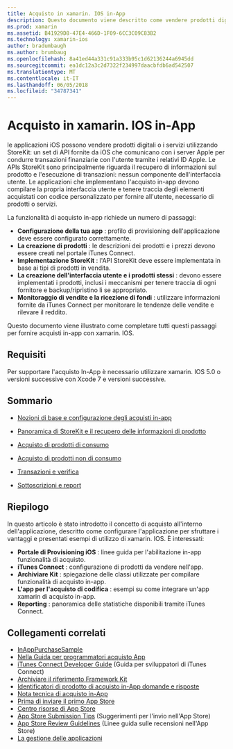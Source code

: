 ```yaml
---
title: Acquisto in xamarin. IOS in-App
description: Questo documento viene descritto come vendere prodotti digitali e servizi che usano le APIs StoreKit. Fornisca un collegamento alle guide che descrivono la configurazione, prodotti consumo, i prodotti non riproducibili, transazioni, sottoscrizioni e più.
ms.prod: xamarin
ms.assetid: B41929D8-47E4-466D-1F09-6CC3C09C83B2
ms.technology: xamarin-ios
author: bradumbaugh
ms.author: brumbaug
ms.openlocfilehash: 8a41ed44a331c91a333b95c1d62136244a6945dd
ms.sourcegitcommit: ea1dc12a3c2d7322f234997daacbfdb6ad542507
ms.translationtype: MT
ms.contentlocale: it-IT
ms.lasthandoff: 06/05/2018
ms.locfileid: "34787341"
---
```

# <a name="in-app-purchasing-in-xamarinios"></a>Acquisto in xamarin. IOS in-App

le applicazioni iOS possono vendere prodotti digitali o i servizi utilizzando StoreKit: un set di API fornite da iOS che comunicano con i server Apple per condurre transazioni finanziarie con l'utente tramite i relativi ID Apple. Le APIs StoreKit sono principalmente riguarda il recupero di informazioni sul prodotto e l'esecuzione di transazioni: nessun componente dell'interfaccia utente. Le applicazioni che implementano l'acquisto in-app devono compilare la propria interfaccia utente e tenere traccia degli elementi acquistati con codice personalizzato per fornire all'utente, necessario di prodotti o servizi.

La funzionalità di acquisto in-app richiede un numero di passaggi:

-  **Configurazione della tua app** : profilo di provisioning dell'applicazione deve essere configurato correttamente.
-  **La creazione di prodotti** : le descrizioni dei prodotti e i prezzi devono essere creati nel portale iTunes Connect.
-  **Implementazione StoreKit** : l'API StoreKit deve essere implementata in base ai tipi di prodotti in vendita.
-  **La creazione dell'interfaccia utente e i prodotti stessi** : devono essere implementati i prodotti, inclusi i meccanismi per tenere traccia di ogni fornitore e backup/ripristino li se appropriato.
-  **Monitoraggio di vendite e la ricezione di fondi** : utilizzare informazioni fornite da iTunes Connect per monitorare le tendenze delle vendite e rilevare il reddito.

Questo documento viene illustrato come completare tutti questi passaggi per fornire acquisti in-app con xamarin. IOS.

## <a name="requirements"></a>Requisiti

Per supportare l'acquisto In-App è necessario utilizzare xamarin. IOS 5.0 o versioni successive con Xcode 7 e versioni successive.

## <a name="contents"></a>Sommario

 * [Nozioni di base e configurazione degli acquisti in-app](~/ios/platform/in-app-purchasing/in-app-purchase-basics-and-configuration.md)

 * [Panoramica di StoreKit e il recupero delle informazioni di prodotto](~/ios/platform/in-app-purchasing/store-kit-overview-and-retreiving-product-information.md)

 * [Acquisto di prodotti di consumo](~/ios/platform/in-app-purchasing/purchasing-consumable-products.md)

 * [Acquisto di prodotti non di consumo](~/ios/platform/in-app-purchasing/purchasing-non-consumable-products.md)

 * [Transazioni e verifica](~/ios/platform/in-app-purchasing/transactions-and-verification.md)

 * [Sottoscrizioni e report](~/ios/platform/in-app-purchasing/subscriptions-and-reporting.md)

## <a name="summary"></a>Riepilogo

In questo articolo è stato introdotto il concetto di acquisto all'interno dell'applicazione, descritto come configurare l'applicazione per sfruttare i vantaggi e presentati esempi di utilizzo di xamarin. IOS. È interessati:

-  **Portale di Provisioning iOS** : linee guida per l'abilitazione in-app funzionalità di acquisto.
-  **iTunes Connect** : configurazione di prodotti da vendere nell'app.
-  **Archiviare Kit** : spiegazione delle classi utilizzate per compilare funzionalità di acquisto in-app.
-  **L'app per l'acquisto di codifica** : esempi su come integrare un'app xamarin di acquisto in-app.
-  **Reporting** : panoramica delle statistiche disponibili tramite iTunes Connect.


## <a name="related-links"></a>Collegamenti correlati

- [InAppPurchaseSample](https://developer.xamarin.com/samples/StoreKit/)
- [Nella Guida per programmatori acquisto App](https://developer.apple.com/library/ios/documentation/NetworkingInternet/Conceptual/StoreKitGuide/Introduction.html)
- [iTunes Connect Developer Guide](https://developer.apple.com/library/ios/documentation/LanguagesUtilities/Conceptual/iTunesConnect_Guide/iTunesConnect_Guide.pdf) (Guida per sviluppatori di iTunes Connect)
- [Archiviare il riferimento Framework Kit](https://developer.apple.com/library/ios/documentation/StoreKit/Reference/StoreKit_Collection/StoreKit_Collection.pdf)
- [Identificatori di prodotto di acquisto in-App domande e risposte](https://developer.apple.com/library/ios/#qa/qa1329/_index.html)
- [Nota tecnica di acquisto in-App](https://developer.apple.com/library/ios/#technotes/tn2259/_index.html)
- [Prima di inviare il primo App Store](https://developer.apple.com/library/ios/documentation/IDEs/Conceptual/AppDistributionGuide/Introduction/Introduction.html)
- [Centro risorse di App Store](https://developer.apple.com/appstore/index.html)
- [App Store Submission Tips](https://developer.apple.com/appstore/resources/submission/tips.html) (Suggerimenti per l'invio nell'App Store)
- [App Store Review Guidelines](https://developer.apple.com/appstore/resources/approval/guidelines.html) (Linee guida sulle recensioni nell'App Store)
- [La gestione delle applicazioni](https://developer.apple.com/appstore/resources/managing/index.html)
